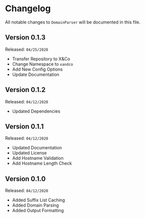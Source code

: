 # Changelog

All notable changes to `DomainParser` will be documented in this file.

## Version 0.1.3

Released: `04/25/2020`

- Transfer Repository to X&Co
- Change Namespace to `xandco`
- Add New Config Options
- Update Documentation

## Version 0.1.2

Released: `04/12/2020`

- Updated Dependencies

## Version 0.1.1

Released: `04/12/2020`

- Updated Documentation
- Updated License
- Add Hostname Validation
- Add Hostname Length Check

## Version 0.1.0

Released: `04/12/2020`

- Added Suffix List Caching
- Added Domain Parsing
- Added Output Formatting
